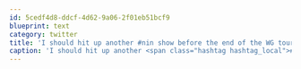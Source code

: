 ```yaml
---
id: 5cedf4d8-ddcf-4d62-9a06-2f01eb51bcf9
blueprint: text
category: twitter
title: 'I should hit up another #nin show before the end of the WG tour.'
caption: 'I should hit up another <span class="hashtag hashtag_local">#<a href="http://tweettemp.darylchymko.ca/?tag=nin">nin</a> show before the end of the WG tour.'
---
```

